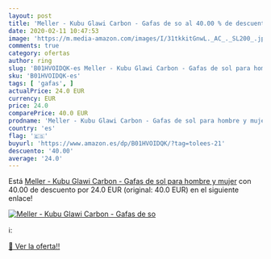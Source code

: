 ```yaml
---
layout: post
title: 'Meller - Kubu Glawi Carbon - Gafas de so al 40.00 % de descuento'
date: 2020-02-11 10:47:53
image: 'https://m.media-amazon.com/images/I/31tkkitGnwL._AC_._SL200_.jpg'
comments: true
category: ofertas
author: ring
slug: 'B01HVOIDQK-es Meller - Kubu Glawi Carbon - Gafas de sol para hombre y mujer'
sku: 'B01HVOIDQK-es'
tags: [ 'gafas', ]
actualPrice: 24.0 EUR
currency: EUR
price: 24.0
comparePrice: 40.0 EUR
prodname: 'Meller - Kubu Glawi Carbon - Gafas de sol para hombre y mujer'
country: 'es'
flag: '🇪🇸'
buyurl: 'https://www.amazon.es/dp/B01HVOIDQK/?tag=tolees-21'
descuento: '40.00'
average: '24.0'
---
```


Está [Meller - Kubu Glawi Carbon - Gafas de sol para hombre y mujer](https://www.amazon.es/dp/B01HVOIDQK/?tag=tolees-21) con 40.00 de descuento por 24.0 EUR (original: 40.0 EUR) en el siguiente enlace!

[![Meller - Kubu Glawi Carbon - Gafas de so](https://m.media-amazon.com/images/I/31tkkitGnwL._AC_._SL200_.jpg)](https://www.amazon.es/dp/B01HVOIDQK/?tag=tolees-21)

ℹ️:


[🛒 Ver la oferta!!](https://www.amazon.es/dp/B01HVOIDQK/?tag=tolees-21)
